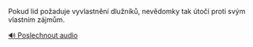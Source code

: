 
Pokud lid požaduje vyvlastnění dlužníků, nevědomky tak útočí proti svým vlastním zájmům.

[🔊 Poslechnout audio](/data/7-paragraphs/audio/chapter_97/para_003-Pokud-lid-poaduje-vyvlastnn-dlunk-nevdomky.mp3)
